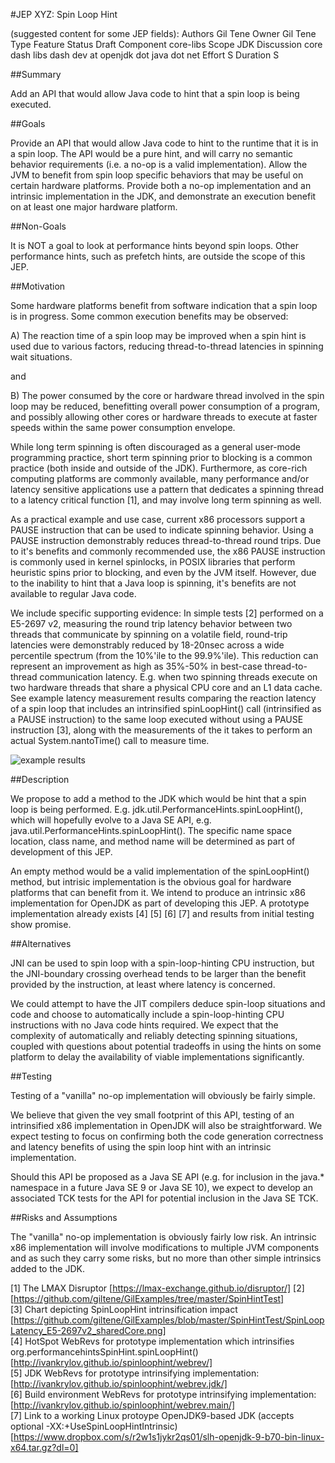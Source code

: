 #JEP XYZ: Spin Loop Hint

(suggested content for some JEP fields):
Authors	Gil Tene
Owner	Gil Tene
Type	Feature
Status	Draft
Component	core-libs
Scope	JDK
Discussion	core dash libs dash dev at openjdk dot java dot net
Effort	S
Duration	S

##Summary

Add an API that would allow Java code to hint that a spin loop is being executed.

##Goals

Provide an API that would allow Java code to hint to the runtime that it is in a spin loop.
The API would be a pure hint, and will carry no semantic behavior requirements (i.e. a no-op
is a valid implementation). Allow the JVM to benefit from spin loop specific behaviors that
may be useful on certain hardware platforms. Provide both a no-op implementation and an
intrinsic implementation in the JDK, and demonstrate an execution benefit on at least one
major hardware platform.

##Non-Goals

It is NOT a goal to look at performance hints beyond spin loops. Other performance hints,
such as prefetch hints, are outside the scope of this JEP.

##Motivation

Some hardware platforms benefit from software indication that a spin loop is in progress.
Some common execution benefits may be observed:

A) The reaction time of a spin loop may be improved when a spin hint is used due to various
factors, reducing thread-to-thread latencies in spinning wait situations.

and

B) The power consumed by the core or hardware thread involved in the spin loop may be
reduced, benefitting overall power consumption of a program, and possibly allowing other
cores or hardware threads to execute at faster speeds within the same power consumption envelope. 

While long term spinning is often discouraged as a general user-mode programming practice,
short term spinning prior to blocking is a common practice (both inside and outside of the JDK).
Furthermore, as core-rich computing platforms are commonly available, many performance and/or
latency sensitive applications use a pattern that dedicates a spinning thread to a latency
critical function [1], and may involve long term spinning as well.  

As a practical example and use case, current x86 processors support a PAUSE instruction that
can be used to indicate spinning behavior. Using a PAUSE instruction demonstrably reduces
thread-to-thread round trips. Due to it's benefits and commonly recommended use, the x86 PAUSE
instruction is commonly used in kernel spinlocks, in POSIX libraries that perform heuristic
spins prior to blocking, and even by the JVM itself. However, due to the inability to hint
that a Java loop is spinning, it's benefits are not available to regular Java code.

We include specific supporting evidence: In simple tests [2] performed on a E5-2697 v2,
measuring the round trip latency behavior between two threads that communicate by spinning
on a volatile field, round-trip latencies were demonstrably reduced by 18-20nsec across a
wide percentile spectrum (from the 10%'ile to the 99.9%'ile). This reduction can represent
an improvement as high as 35%-50% in best-case thread-to-thread communication latency.
E.g. when two spinning threads execute on two hardware threads that share a physical CPU
core and an L1 data cache. See example latency measurement results comparing the reaction
latency of a spin loop that includes an intrinsified spinLoopHint() call (intrinsified as
a PAUSE instruction) to the same loop executed without using a PAUSE instruction [3], along
with the measurements of the it takes to perform an actual System.nantoTime() call to
measure time.

![example results]

##Description

We propose to add a method to the JDK which would be hint that a spin loop is being
performed. E.g. jdk.util.PerformanceHints.spinLoopHint(), which will hopefully evolve
to a Java SE API, e.g. java.util.PerformanceHints.spinLoopHint(). The specific name space
location, class name, and method name will be determined as part of development of this JEP.

An empty method would be a valid implementation of the spinLoopHint() method, but
intrisic implementation is the obvious goal for hardware platforms that can benefit
from it. We intend to produce an intrinsic x86 implementation for OpenJDK as part
of developing this JEP. A prototype implementation already exists [4] [5] [6] [7] and
results from initial testing show promise.

##Alternatives

JNI can be used to spin loop with a spin-loop-hinting CPU instruction, but the
JNI-boundary crossing overhead tends to be larger than the benefit provided by
the instruction, at least where latency is concerned. 

We could attempt to have the JIT compilers deduce spin-loop situations and code
and choose to automatically include a spin-loop-hinting CPU instructions with no
Java code hints required. We expect that the complexity of automatically and
reliably detecting spinning situations, coupled with questions about potential
tradeoffs in using the hints on some platform to delay the availability of viable
implementations significantly.

##Testing

Testing of a "vanilla" no-op implementation will obviously be fairly simple. 

We believe that given the vey small footprint of this API, testing of an
intrinsified x86 implementation in OpenJDK will also be straightforward. We expect
testing to focus on confirming both the code generation correctness and latency
benefits of using the spin loop hint with an intrinsic implementation.

Should this API be proposed as a Java SE API (e.g. for inclusion in the
java.* namespace in a future Java SE 9 or Java SE 10), we expect to develop an
associated TCK tests for the API for potential inclusion in the Java SE TCK. 

##Risks and Assumptions

The "vanilla" no-op implementation is obviously fairly low risk. An intrinsic x86
implementation will involve modifications to multiple JVM components and as such
they carry some risks, but no more than other simple intrinsics added to the JDK.


[1] The LMAX Disruptor [https://lmax-exchange.github.io/disruptor/]
[2] [https://github.com/giltene/GilExamples/tree/master/SpinHintTest]    
[3] Chart depicting SpinLoopHint intrinsification impact [https://github.com/giltene/GilExamples/blob/master/SpinHintTest/SpinLoopLatency_E5-2697v2_sharedCore.png]    
[4] HotSpot WebRevs for prototype implementation which intrinsifies org.performancehintsSpinHint.spinLoopHint() [http://ivankrylov.github.io/spinloophint/webrev/]    
[5] JDK WebRevs for prototype intrinsifying implementation: [http://ivankrylov.github.io/spinloophint/webrev.jdk/]    
[6] Build environment WebRevs for prototype intrinsifying implementation: [http://ivankrylov.github.io/spinloophint/webrev.main/]    
[7] Link to a working Linux protoype OpenJDK9-based JDK (accepts optional -XX:+UseSpinLoopHintIntrinsic) [https://www.dropbox.com/s/r2w1s1jykr2qs01/slh-openjdk-9-b70-bin-linux-x64.tar.gz?dl=0]    

[example results]:https://raw.github.com/giltene/GilExamples/master/SpinHintTest/SpinLoopLatency_E5-2697v2_sharedCore.png "Example Results on E5-2697v2"
